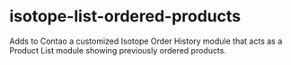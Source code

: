 # isotope-list-ordered-products
Adds to Contao a customized Isotope Order History module that acts as a Product List module showing previously ordered products.

